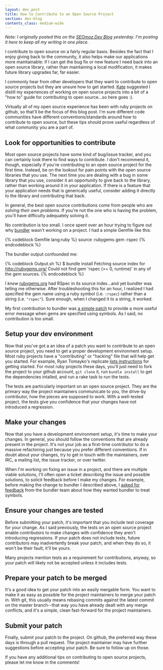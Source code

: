 ```yaml
---
layout: dev_post
title: How to Contribute to an Open Source Project
section: dev-blog
contents_class: medium-wide
---
```


_Note: I originally posted this on the
[SEOmoz Dev Blog](http://devblog.seomoz.org/2011/09/how-to-contribute-to-an-open-source-project/)
yesterday. I'm posting it here to keep all my writing in one place._

I contribute to open source on a fairly regular basis. Besides the fact
that I enjoy giving back to the community, it also helps make our applications
more maintainable: if I can get the bug fix or new feature I need back into an
open source library, rather than maintaining a local modification, it makes
future library upgrades far, far easier.

I commonly hear from other developers that they want to contribute to open
source projects but they are unsure how to get started.
[Kate](http://twitter.com/katemats) suggested I
distill my experiences of working on open source projects into a bit of a
"how to" guide for contributing to open source...so here goes :).

Virtually all of my open source experience has been with ruby projects on
github, so that'll be the focus of this blog post. I'm sure different code
communities have different conventions/standards around how to contribute
to open source, but these tips should prove useful regardless of what
community you are a part of.

## Look for opportunities to contribute

Most open source projects have some kind of bug/issue tracker, and you can
certainly look there to find ways to contribute. I don't recommend it,
though, especially if you're contributing to an open source project for
the first time. Instead, be on the lookout for pain points with the open
source libraries that you use. The next time you are dealing with a bug in
some library that you use, consider it an opportunity to give back to the
library, rather than working around it in your application. If there is a
feature that your application needs that is generically useful, consider
adding it directly to the library and contributing that back.

In general, the best open source contributions come from people who are
_solving their own problems_. If you're not the one who is having the problem,
you'll have difficulty adequately solving it.

No contribution is too small. I once spent over an hour trying to figure out
why [bundler](http://gembundler.com/) wasn't working on a project. I had
a simple Gemfile like this:

{% codeblock Gemfile lang:ruby %}
source :rubygems
gem :rspec
{% endcodeblock %}

The bundler output confounded me:

{% codeblock Output.sh %}
$ bundle install
Fetching source index for http://rubygems.org/
Could not find gem 'rspec (>= 0, runtime)' in any of the gem sources.
{% endcodeblock %}

I _knew_ [rubygems.org](http://rubygems.org) had RSpec in its source
index...and yet bundler was telling me otherwise. After troubleshooting
this for an hour, I realized I had specified the gem name using a ruby
symbol (i.e. `:rspec`) rather than a string (i.e. `"rspec"`). Sure enough,
when I changed it to a string, it worked.

My first contribution to bundler was [a simple patch](https://github.com/carlhuda/bundler/commit/5e6b09469afd16719cdc9a0856c6f0da0489f55f)
to provide a more useful
error message when gems are specified using symbols. As I said, no contribution
is too small.

## Setup your dev environment

Now that you've got a an idea of a patch you want to contribute to an open
source project, you need to get a proper development environment setup. Most
ruby projects have a "contributing" or "hacking" file that will help get you
started. For example, Ryan Tomayko's replicate
[lists instructions](https://github.com/rtomayko/replicate/blob/1.3/HACKING)
for getting started. For most ruby projects these days, you'll just need to
fork the project to your github account, `git clone` it, run `bundle install`
to get the dependencies intalled, and run a rake task to run the tests.

The tests are particularly important on an open source project. They are
the primary way the project maintainers communicate to you, the drive-by
contributor, how the pieces are supposed to work. With a well-tested project,
the tests give you confidence that your changes have not introduced a regression.

## Make your changes

Now that you have a development environment setup, it's time to make your
changes. In general, you should follow the conventions that are already
present in the project. It's not your job as a first-time contributor to
do a massive refactoring just because you prefer different conventions.
If in doubt about your changes, try to get in touch with the maintainers,
over IRC, a mailing list, the issue tracker, or over twitter.

When I'm working on fixing an issue in a project, and there are multiple
viable solutions, I'll often open a ticket describing the issue and possible
solutions, to solicit feedback before I make my changes. For example, before
making the change to bundler I described above, I
[asked for feedback](https://github.com/carlhuda/bundler/issues/434) from
the bundler team about how they wanted bundler to treat symbols.

## Ensure your changes are tested

Before submitting your patch, it's important that you include test coverage
for your change. As I said previously, the tests on an open source project
enable contributors to make changes with confidence they aren't introducing
regressions. If your patch does not include tests, future contributors may
inadvertently break your patch, and when they do so, it won't be their fault;
it'll be yours.

Many projects mention tests as a requirement for contributions, anyway, so
your patch will likely not be accepted unless it includes tests.

## Prepare your patch to be merged

It's a good idea to get your patch into an easily mergable form. You want to
make it as easy as possible for the project maintainers to merge your patch
in. With git, this usually means rebasing commits against the latest commit
on the master branch--that way you have already dealt with any merge conflicts,
and it's a simple, clean fast-forward for the project maintainers.

## Submit your patch

Finally, submit your patch to the project. On github, the preferred way these
days is through a pull request. The project maintainer may have further
suggestions before accepting your patch. Be sure to follow up on those.

If you have any additional tips on contributing to open source projects,
please let me know in the comments!

